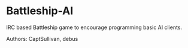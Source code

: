 Battleship-AI
=============

IRC based Battleship game to encourage programming basic AI clients.

Authors: CaptSullivan, debus
